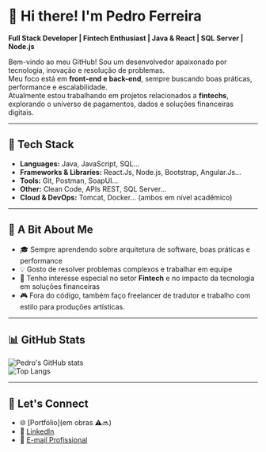 # 👋 Hi there! I'm Pedro Ferreira  

**Full Stack Developer | Fintech Enthusiast | Java & React | SQL Server | Node.js**

Bem-vindo ao meu GitHub! Sou um desenvolvedor apaixonado por tecnologia, inovação e resolução de problemas.  
Meu foco está em **front-end e back-end**, sempre buscando boas práticas, performance e escalabilidade.  
Atualmente estou trabalhando em projetos relacionados a **fintechs**, explorando o universo de pagamentos, dados e soluções financeiras digitais.  

---

## 🚀 Tech Stack

- **Languages:** Java, JavaScript, SQL...  
- **Frameworks & Libraries:** React.Js, Node.js, Bootstrap, Angular.Js...  
- **Tools:** Git, Postman, SoapUI...  
- **Other:** Clean Code, APIs REST, SQL Server...  
- **Cloud & DevOps:** Tomcat, Docker... (ambos em nível acadêmico)  

---

## 🌱 A Bit About Me

- 🎓 Sempre aprendendo sobre arquitetura de software, boas práticas e performance  
- 💡 Gosto de resolver problemas complexos e trabalhar em equipe  
- 🚀 Tenho interesse especial no setor **Fintech** e no impacto da tecnologia em soluções financeiras  
- 🎮 Fora do código, também faço freelancer de tradutor e trabalho com estilo para produções artísticas. 

---

## 📊 GitHub Stats

![Pedro's GitHub stats](https://github-readme-stats.vercel.app/api?username=SEU_USUARIO&show_icons=true&theme=radical)  
![Top Langs](https://github-readme-stats.vercel.app/api/top-langs/?username=SEU_USUARIO&layout=compact&theme=radical)  

---

## 🔗 Let's Connect  

- 🌐 [Portfólio](em obras ⚠️🔜)  
- 💼 [LinkedIn](https://www.linkedin.com/in/pedro-henrique-de-carvalho-ferreira-6b524523b/)  
- 📧 [E-mail Profissional](pedrohenriquecferreira@gmail.com)  

<!--
**pxdrxz/pxdrxz** is a ✨ _special_ ✨ repository because its `README.md` (this file) appears on your GitHub profile.

Here are some ideas to get you started:

- 🔭 I’m currently working on ...
- 🌱 I’m currently learning ...
- 👯 I’m looking to collaborate on ...
- 🤔 I’m looking for help with ...
- 💬 Ask me about ...
- 📫 How to reach me: ...
- 😄 Pronouns: ...
- ⚡ Fun fact: ...
-->
